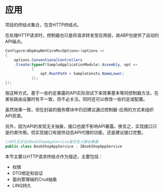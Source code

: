 # 应用

项目的终结点集合，包含HTTP终结点。

在处理HTTP请求时，控制器也只是将请求转发至应用层，故ABP也提供了自动的API端点。

```c#
Configure<AbpAspNetCoreMvcOptions>(options =>
{
    options.ConventionalControllers
	.Create(typeof(SampleApplicationModule).Assembly, opt =>
            {
                opt.RootPath = SampleConsts.NameLower;
            });
});
```

按这种方式，基于一些约定暴露的API实际测试下来效果基本等同控制器方法，在某些路由设置时有不一致，但不必关注。同时还可以修改一些约定或配置。

虽然效果一致，但在封装的服务模块中仍旧建议通过控制器-应用的方式来组织API资源。

另外，因为API的发现无关抽象，接口也就不影响API暴露。换言之，实现接口只是约束作用。但实现接口有提供动态API代理的功能，还是建议接口完整。

```csharp
//API无论在IBookShopAppService是否定义都会暴露
public class BookShopAppService : IBookShopAppService
```

本节主要以HTTP请求终结点作为描述，主要包括：

- 权限
- DTO绑定和验证
- 面向管理端的Crud抽象
- LINQ持久
